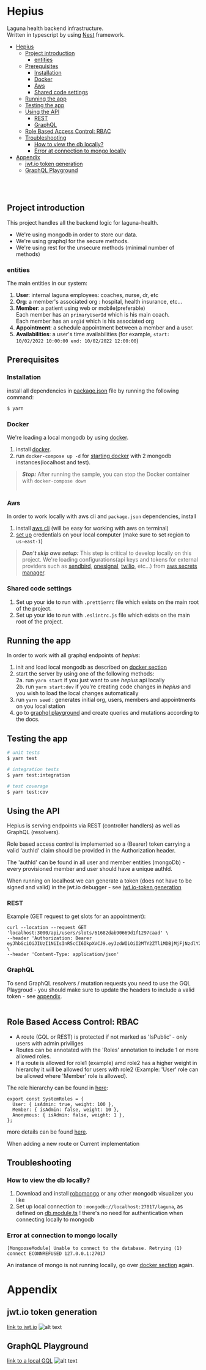 # Hepius
Laguna health backend infrastructure.
<br/>Written in typescript by using [Nest](https://github.com/nestjs/nest) framework.

- [Hepius](#hepius)
  - [Project introduction](#project-introduction)
    - [entities](#entities)
  - [Prerequisites](#prerequisites)
    - [Installation](#installation)
    - [Docker](#docker)
    - [Aws](#aws)
    - [Shared code settings](#shared-code-settings)
  - [Running the app](#running-the-app)
  - [Testing the app](#testing-the-app)
  - [Using the API](#using-the-api)
    - [REST](#rest)
    - [GraphQL](#graphql)
  - [Role Based Access Control: RBAC](#role-based-access-control-rbac)
  - [Troubleshooting](#troubleshooting)
    - [How to view the db locally?](#how-to-view-the-db-locally)
    - [Error at connection to mongo locally](#error-at-connection-to-mongo-locally)
- [Appendix](#appendix)
  - [jwt.io token generation](#jwtio-token-generation)
  - [GraphQL Playground](#graphql-playground)

<br/><br/>

## Project introduction
This project handles all the backend logic for laguna-health.
- We're using mongodb in order to store our data.
- We're using graphql for the secure methods.
- We're using rest for the unsecure methods (minimal number of methods)

### entities
The main entities in our system: 
1. <b>User</b>: internal laguna employees: coaches, nurse, dr, etc
2. <b>Org</b>: a member's associated org : hospital, health insurance, etc...
3. <b>Member</b>: a patient using web or mobile(preferable)
<br/> Each member has an `primaryUserId` which is his main coach.
<br/> Each member has an `orgId` which is his associated org
4. <b>Appointment</b>: a schedule appointment between a member and a user.
5. <b>Availabilities</b>: a user's time availabilities (for example, `start: 10/02/2022 10:00:00 end: 10/02/2022 12:00:00`)

## Prerequisites
### Installation
install all dependencies in [package.json](./package.json) file by running the following command:
```bash
$ yarn
```
### Docker
We're loading a local mongodb by using [docker](https://hub.docker.com/).
1. install [docker](https://docs.docker.com/get-docker/).
2. run `docker-compose up -d` for [starting docker](./docker-compose.yml) with 2 mongodb instances(localhost and test).
> **_Stop:_**  After running the sample, you can stop the Docker container with `docker-compose down`
<br/><br/>
### Aws
In order to work locally with aws cli and `package.json` dependencies, install
1. install [aws cli](https://docs.aws.amazon.com/cli/latest/userguide/install-cliv2-mac.html) (will be easy for working with aws on terminal)
2. [set up](https://docs.aws.amazon.com/sdk-for-java/v1/developer-guide/setup-credentials.html) credentials on your local computer (make sure to set region to `us-east-1`)
> **_Don't skip aws setup:_** This step is critical to develop locally on this project. 
   We're loading configurations(api keys and tokens for external providers such as 
   [sendbird](https://sendbird.com), [onesignal](https://onesignal.com), [twilio](https://www.twilio.com), etc...) 
   from [aws secrets manager](https://aws.amazon.com/secrets-manager/). 

### Shared code settings
1. Set up your ide to run with `.prettierrc` file which exists on the main root of the project.
2. Set up your ide to run with `.eslintrc.js` file which exists on the main root of the project.

## Running the app
In order to work with all graphql endpoints of *hepius*:
1. init and load local mongodb as described on [docker section](#docker)
2. start the server by using one of the following methods:
   <br/>2a. run `yarn start` if you just want to use *hepius* api locally
   <br/>2b. run `yarn start:dev` if you're creating code changes in *hepius* and you wish to load the local changes automatically
3. run `yarn seed` : generates initial org, users, members and appointments on you local station
4. go to [graphql playground](http://localhost:3000/graphql) and create queries and mutations according to the docs.

## Testing the app

```bash
# unit tests
$ yarn test

# integration tests
$ yarn test:integration

# test coverage
$ yarn test:cov
```

## Using the API
Hepius is serving endpoints via REST (controller handlers) as well as GraphQL (resolvers).

Role based access control is implemented so a (Bearer) token carrying a valid 'authId' 
claim should be provided in the Authorization header.

The 'authId' can be found in all user and member entities (mongoDb) - every provisioned member 
and user should have a unique authId.

When running on localhost we can generate a token (does not have to be signed and valid) in the jwt.io debugger - see [jwt.io-token generation](#appendix)
### REST

Example (GET request to get slots for an appointment): 
```
curl --location --request GET 'localhost:3000/api/users/slots/61682dab90669d1f1297caad' \
--header 'Authorization: Bearer eyJhbGciOiJIUzI1NiIsInR5cCI6IkpXVCJ9.eyJzdWIiOiI2MTY2ZTliMDBjMjFjNzdlY2ZiYzEwNzMiLCJuYW1lIjoiSm9obiBEb2UiLCJpYXQiOjE1MTYyMzkwMjJ9._9zqXpkuffqbXA1IJ0kp9gp0YYyvb4BMo2mQ5qOLh6E' \
--header 'Content-Type: application/json'
```

### GraphQL
To send GraphQL resolvers / mutation requests you need to use the GQL Playgroud - you should make sure to update the headers to include a valid token - see [appendix](#graphql-playground).
<br/><br/>

## Role Based Access Control: RBAC 

- A route (GQL or REST) is protected if not marked as 'IsPublic' - only users with admin priviliges
- Routes can be annotated with the 'Roles' annotation to include 1 or more allowed roles.
- If a route is allowed for role1 (example) amd role2 has a higher weight in hierarchy it will be allowed for users with role2 (Example: 'User' role can be allowed where 'Member' role is allowed).

The role hierarchy can be found in [here](src/auth/roles.ts):

```
export const SystemRoles = {
  User: { isAdmin: true, weight: 100 },
  Member: { isAdmin: false, weight: 10 },
  Anonymous: { isAdmin: false, weight: 1 },
};
```
more details can be found [here](https://app.shortcut.com/laguna-health/story/1852/define-role-base-access-to-all-secure-apis).

When adding a new route or 
Current implementation 
## Troubleshooting
### How to view the db locally?
1. Download and install [robomongo](https://robomongo.org/download) or any other mongodb visualizer you like
2. Set up local connection to : `mongodb://localhost:27017/laguna`, as defined on [db.module.ts](./src/db/db.module.ts)
   ! there's no need for authentication when connecting locally to mongodb

### Error at connection to mongo locally
```text
[MongooseModule] Unable to connect to the database. Retrying (1)
connect ECONNREFUSED 127.0.0.1:27017
```
An instance of mongo is not running locally, go over [docker section](#docker) again. 

# Appendix

## jwt.io token generation

[link to jwt.io](https://jwt.io/)
![alt text](./assets/jwt.io.png)

## GraphQL Playground

[link to a local GQL](http://localhost:3000/graphql)
![alt text](./assets/graphql.png)

